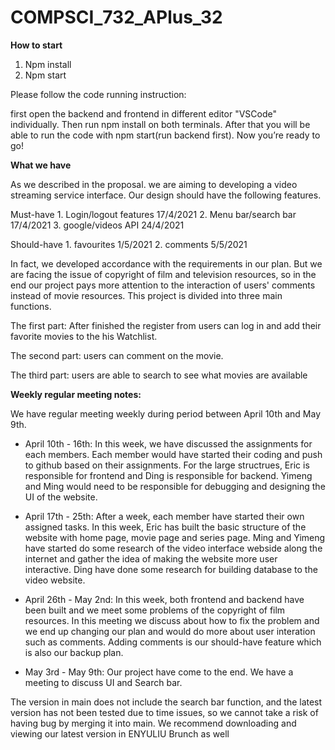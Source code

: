 # COMPSCI_732_APlus_32

<b>How to start</b>

1.	 Npm install
2.	 Npm start

Please follow the code running instruction:

first open the backend and frontend in different editor "VSCode" individually.
Then run npm install on both terminals.
After that you will be able to run the code with npm start(run backend first).
Now you’re ready to go!

<b>What we have</b>

As we described in the proposal. we are aiming to developing a video streaming service interface.  Our design should have the following features. 

Must-have	1.      Login/logout features	17/4/2021
	        2.	Menu bar/search bar	17/4/2021
	        3.	google/videos API	24/4/2021

Should-have	1.	favourites	1/5/2021
	        2.	comments	5/5/2021

In fact, we developed accordance with the requirements in our plan. But we are facing the issue of copyright of film and television resources, so in the end our project pays more attention to the interaction of users' comments instead of movie resources. This project is divided into three main functions. 

The first part: After finished the register from users can log in and add their favorite movies to the his Watchlist.  

The second part:  users can comment on the movie. 

The third part: users are able to search to see what movies are available

<b>Weekly regular meeting notes:</b>

We have regular meeting weekly during period between April 10th and May 9th.

- April 10th - 16th:
In this week, we have discussed the assignments for each members. Each member would have started their coding and push to github based on their assignments. For the large structrues, Eric is responsible for frontend and Ding is responsible for backend. Yimeng and Ming would need to be responsible for debugging and designing the UI of the website. 

- April 17th - 25th:
After a week, each member have started their own assigned tasks. In this week, Eric has built the basic structure of the website with home page, movie page and series page. Ming and Yimeng have started do some research of the video interface webside along the internet and gather the idea of making the website more user interactive. Ding have done some research for building database to the video website. 

- April 26th - May 2nd:
In this week, both frontend and backend have been built and we meet some problems of the copyright of film resources. In this meeting we discuss about how to fix the problem and we end up changing our plan and would do more about user interation such as comments. Adding comments is our should-have feature which is also our backup plan. 

- May 3rd - May 9th:
Our project have come to the end. We have a meeting to discuss UI and Search bar. 


The version in main does not include the search bar function, and the latest version has not been tested due to time issues, so we cannot take a risk of having bug by merging it into main. We recommend downloading and viewing our latest version in ENYULIU Brunch as well

